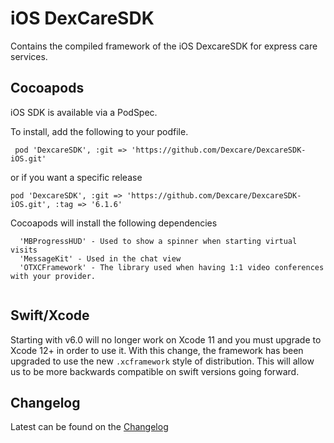 # iOS DexCareSDK

Contains the compiled framework of the iOS DexcareSDK for express care services.

## Cocoapods

iOS SDK is available via a PodSpec.

To install, add the following to your podfile.

```
 pod 'DexcareSDK', :git => 'https://github.com/Dexcare/DexcareSDK-iOS.git'
```
or if you want a specific release

```
pod 'DexcareSDK', :git => 'https://github.com/Dexcare/DexcareSDK-iOS.git', :tag => '6.1.6'
```

Cocoapods will install the following dependencies

```
  'MBProgressHUD' - Used to show a spinner when starting virtual visits
  'MessageKit' - Used in the chat view
  'OTXCFramework' - The library used when having 1:1 video conferences with your provider.
  
```

## Swift/Xcode

Starting with v6.0 will no longer work on Xcode 11 and you must upgrade to Xcode 12+ in order to use it. With this change, the framework has been upgraded to use the new `.xcframework` style of distribution. This will allow us to be more backwards compatible on swift versions going forward.





## Changelog

Latest can be found on the [Changelog](changelog.md)

